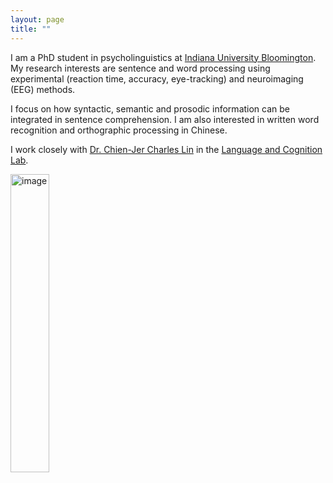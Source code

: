 ```yaml
---
layout: page
title: ""
---
```


I am a PhD student in psycholinguistics at <a href="https://bloomington.iu.edu/" target="_blank">Indiana University Bloomington</a>. My research interests are sentence and word processing using experimental (reaction time, accuracy, eye-tracking) and neuroimaging (EEG) methods.

I focus on how syntactic, semantic and prosodic information can be integrated in sentence comprehension. I am also interested in written word recognition and orthographic processing in Chinese. 

I work closely with <a href="https://sites.google.com/view/chienjerlin/home" target="_blank">Dr. Chien-Jer Charles Lin</a> in the <a href="https://sites.google.com/view/language-and-cognition/home" target="_blank">Language and Cognition Lab</a>.

<img src="https://zepliu.github.io/assets/image/pic3.png" alt="image" width="35%" height="auto">
